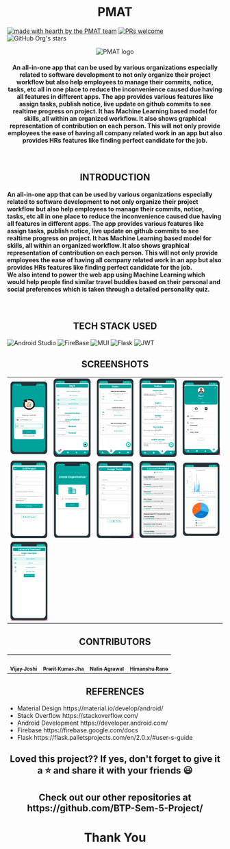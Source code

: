 <h1 align="center" style="">PMAT</h1>

[![made with hearth by the PMAT team](https://img.shields.io/badge/made%20with%20%E2%99%A5%20by-the%20PMAT%20team-ff1414.svg?style=flat-square)](https://github.com/BTP-Sem-5-Project)
[![PRs welcome](https://img.shields.io/badge/PRs-welcome-ff69b4.svg?style=flat-square)](https://github.com/BTP-Sem-6/Explora-Frontend/issues?q=is%3Aissue+is%3Aopen+label%3A%22help+wanted%22)
<img alt="GitHub Org's stars" src="https://img.shields.io/github/stars/BTP-Sem-5-Project/Project-Management-Assistant-and-Tracking-App?style=social">

<p align="center">
<img src="https://avatars.githubusercontent.com/u/87748096?s=96&v=4" alt="PMAT logo" height="200" width="200">
</p>

<h4 align="center">An all-in-one app that can be used by various organizations especially related to software development to not only organize their project workflow but also help employees to manage their commits, notice, tasks, etc all in one place to reduce the inconvenience caused due having all features in different apps. The app provides various features like assign tasks, publish notice, live update on github commits to see realtime progress on project. It has Machine Learning based model for skills, all within an organized workflow. It also shows graphical representation of contribution on each person. This will not only provide employees the ease of having all company related work in an app but also provides HRs features like finding perfect candidate for the job.</h4>


<br/>
<h2 align="center">INTRODUCTION</h2>
<h4>An all-in-one app that can be used by various organizations especially related to software development to not only organize their project workflow but also help employees to manage their commits, notice, tasks, etc all in one place to reduce the inconvenience caused due having all features in different apps.
The app provides various features like assign tasks, publish notice, live update on github commits to see realtime progress on project. It has Machine Learning based model for skills, all within an organized workflow. It also shows graphical representation of contribution on each person.
This will not only provide employees the ease of having all company related work in an app but also provides HRs features like finding perfect candidate for the job.
  <br/>
We also intend to power the web app using Machine Learning which would help people find similar travel buddies based on their personal and social preferences which is taken through a detailed personality quiz.
</h4>
<br/>
<h2 align="center">TECH STACK USED</h2>


![Android Studio](https://img.shields.io/badge/android%20studio-6DA55F?style=for-the-badge&logo=android%20studio&logoColor=white)
![FireBase](https://img.shields.io/badge/firebase.js-%23404d59.svg?style=for-the-badge&logo=firebase&logoColor=%2361DAFB)
![MUI](https://img.shields.io/badge/MUI-%230081CB.svg?style=for-the-badge&logo=mui&logoColor=white)
![Flask](https://img.shields.io/badge/flask-%23000.svg?style=for-the-badge&logo=flask&logoColor=white)
![JWT](https://img.shields.io/badge/JWT-black?style=for-the-badge&logo=JSON%20web%20tokens)



<h2 align="center">SCREENSHOTS</h2>

<table>
  <tr>
    <td align="center"><img src="https://github.com/BTP-Sem-5-Project/.github/blob/main/profile/photos/signIn.png?raw=true" width="250px;" alt=""</td>
    <td align="center"><img src="https://github.com/BTP-Sem-5-Project/.github/blob/main/profile/photos/home.png?raw=true" width="250px;" alt=""/></td>
    <td align="center"><img src="https://github.com/BTP-Sem-5-Project/.github/blob/main/profile/photos/Screenshot%202022-04-25%20140628.png?raw=true" width="250px;" alt=""/></td>
    <td align="center"><img src="https://github.com/BTP-Sem-5-Project/.github/blob/main/profile/photos/Screenshot%202022-04-25%20140618.png?raw=true" width="250px;" alt=""</td>
    <td align="center"><img src="https://github.com/BTP-Sem-5-Project/.github/blob/main/profile/photos/Screenshot%202022-04-25%20140604.png?raw=true" width="250px;" alt=""/></td>
  </tr>
   <tr>
    <td align="center"><img src="https://github.com/BTP-Sem-5-Project/.github/blob/main/profile/photos/Screenshot%202022-04-25%20140552.png?raw=true" width="250px;" alt=""</td>
    <td align="center"><img src="https://github.com/BTP-Sem-5-Project/.github/blob/main/profile/photos/Screenshot%202022-04-25%20140540.png?raw=true" width="250px;" alt=""/></td>
    <td align="center"><img src="https://github.com/BTP-Sem-5-Project/.github/blob/main/profile/photos/Screenshot%202022-04-25%20140526.png?raw=true" width="250px;" alt=""/></td>
    <td align="center"><img src="https://github.com/BTP-Sem-5-Project/.github/blob/main/profile/photos/Screenshot%202022-04-25%20140515.png?raw=true" width="250px;" alt=""</td>
    <td align="center"><img src="https://github.com/BTP-Sem-5-Project/.github/blob/main/profile/photos/Screenshot%202022-04-25%20140506.png?raw=true" width="250px;" alt=""/></td>
  </tr>
  <tr>
    <td align="center"><img src="https://github.com/BTP-Sem-5-Project/.github/blob/main/profile/photos/Screenshot%202022-04-25%20140453.png?raw=true" width="250px;" alt=""</td>
    
  </tr>
</table>

<h2 align="center">CONTRIBUTORS</h2>

<table>
  <tr>
    <td align="center"><a href="https://github.com/vijayjoshi16"><img src="https://avatars.githubusercontent.com/u/54314949?v=4" width="150px;" alt=""/><br /><sub><b>Vijay Joshi</td>
    <td align="center"><a href="https://github.com/prerit2001"><img src="https://avatars.githubusercontent.com/u/67575900?v=4" width="150px;" alt=""/><br /><sub><b>Prerit Kumar Jha</td>
      <td align="center"><a href="https://github.com/nalin-programmer"><img src="https://avatars.githubusercontent.com/u/54065357?v=4" width="150px;" alt=""/><br /><sub><b>Nalin Agrawal</td>
        <td align="center"><a href="https://github.com/him-rane"><img src="https://avatars.githubusercontent.com/u/70720663?v=4" width="150px;" alt=""/><br /><sub><b>Himanshu Rane</td>
  </tr>
</table>

<h2 align="center">REFERENCES</h2>

<ul>
<li>
Material Design
https://material.io/develop/android/

<li>
Stack Overflow
https://stackoverflow.com/ 
</li>
<li>
Android Development
https://developer.android.com/ 
</li>
<li>
Firebase
https://firebase.google.com/docs
</li>
<li>
Flask
https://flask.palletsprojects.com/en/2.0.x/#user-s-guide
</li>
</ul>

<h2 align="center">Loved this project?? If yes, don't forget to give it a ⭐ and share it with your friends 😃</h2>
<h2 align="center">Check out our other repositories at https://github.com/BTP-Sem-5-Project/</h2>
<h1 align="center">Thank You</h1>
